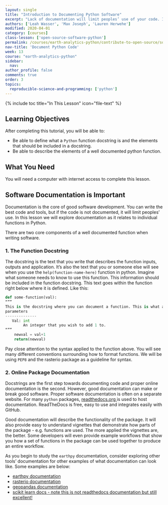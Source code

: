 ```yaml
---
layout: single
title: "Introduction to Documenting Python Software"
excerpt: "Lack of documentation will limit peoples’ use of your code. In this lesson you will learn about 2 ways to document python code using docstrings and online documentation. YOu will also learn how to improve documentation in other software packages."
authors: ['Leah Wasser', 'Max Joseph', 'Lauren Herwehe']
modified: 2020-04-01
category: [courses]
class-lesson: ['open-source-software-python']
permalink: /courses/earth-analytics-python/contribute-to-open-source/software-documentation-python/
nav-title: 'Document Python Code'
week: 13
course: "earth-analytics-python"
sidebar:
  nav:
author_profile: false
comments: true
order: 3
topics:
  reproducible-science-and-programming: ['python']
---
```


{% include toc title="In This Lesson" icon="file-text" %}

<div class='notice--success' markdown="1">

## <i class="fa fa-graduation-cap" aria-hidden="true"></i> Learning Objectives

After completing this tutorial, you will be able to:

* Be able to define what a `Python` function docstring is and the elements that should be included in a docstring.
* Be able to describe the elements of a well documented python function.

## <i class="fa fa-check-square-o fa-2" aria-hidden="true"></i> What You Need

You will need a computer with internet access to complete this lesson.
</div>

## Software Documentation is Important

Documentation is the core of good software development. You can write the best code and tools, but if the code is not documented, it will limit peoples’ use. In this lesson we will explore documentation as it relates to individual functions in Python. 

There are two core components of a well documented function when writing software.

### 1. The Function Docstring 

The docstring is the text that you write that describes the function inputs, outputs and application. It’s also the text that you or someone else will see when you use the `help(function-name-here)` function in python. Imagine what someone needs to know to use this function. This information should be included in the function docstring. This text goes within the function right below where it is defined. Like this:

```python
def some-function(val):
“””
This is the docstring where you can document a function. This is what appears to describe the function when you type help(function-name) into the Python console.
parameters
--------------
   Val: int
        An integer that you wish to add 1 to.
“””
    newval = val+1
    return(newval)
```

Pay close attention to the syntax applied to the function above. You will see many different conventions surrounding how to format functions. We will be using `PEP8` and the rasterio package as a guideline for syntax.

### 2. Online Package Documentation

Docstrings are the first step towards documenting code and proper online documentation is the second. However, good documentation can make or break good software. Proper software documentation is often on a separate website. For many `python` packages, <a href="https://www.readthedocs.org" target="_blank">readthedocs.org </a> is used to host documentation. ReadTheDocs is free,  easy to use and integrates easily with GitHub.

Good documentation will describe the functionality of the package. It will also provide easy to understand vignettes that demonstrate how parts of the package - e.g. functions are used. The more applied the vignettes are, the better. Some developers will even provide example workflows that show you how a set of functions in the package can be used together to produce an entire workflow. 

As you begin to study the `earthpy` documentation, consider exploring other tools’ documentation for other examples of what documentation can look like. Some examples are below:

* <a href="https://earthpy.readthedocs.io" target="_blank">earthpy documentation</a>
* <a href="https://rasterio.readthedocs.io" target="_blank">rasterio documentation</a>
* <a href="https://geopandas.readthedocs.io" target="_blank">geopandas documentation</a>
* <a href="http://scikit-learn.org/stable/documentation.html" target="_blank">scikit learn docs - note this is not readthedocs documentation but still excellent!</a>
